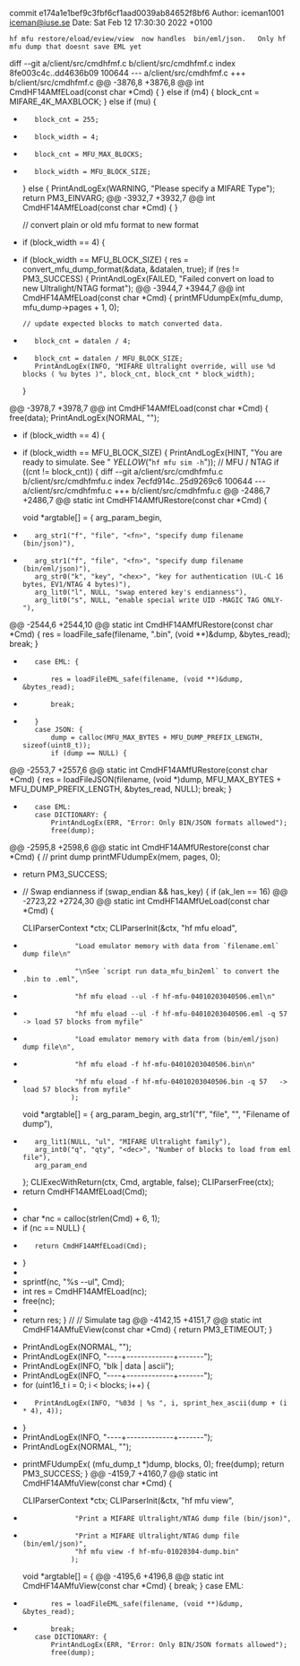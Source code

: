 commit e174a1e1bef9c3fbf6cf1aad0039ab84652f8bf6
Author: iceman1001 <iceman@iuse.se>
Date:   Sat Feb 12 17:30:30 2022 +0100

    hf mfu restore/eload/eview/view  now handles  bin/eml/json.   Only hf mfu dump that doesnt save EML yet

diff --git a/client/src/cmdhfmf.c b/client/src/cmdhfmf.c
index 8fe003c4c..dd4636b09 100644
--- a/client/src/cmdhfmf.c
+++ b/client/src/cmdhfmf.c
@@ -3876,8 +3876,8 @@ int CmdHF14AMfELoad(const char *Cmd) {
     } else if (m4) {
         block_cnt = MIFARE_4K_MAXBLOCK;
     } else if (mu) {
-        block_cnt = 255;
-        block_width = 4;
+        block_cnt = MFU_MAX_BLOCKS;
+        block_width = MFU_BLOCK_SIZE;
     } else {
         PrintAndLogEx(WARNING, "Please specify a MIFARE Type");
         return PM3_EINVARG;
@@ -3932,7 +3932,7 @@ int CmdHF14AMfELoad(const char *Cmd) {
     }
 
     // convert plain or old mfu format to new format
-    if (block_width == 4) {
+    if (block_width == MFU_BLOCK_SIZE) {
         res = convert_mfu_dump_format(&data, &datalen, true);
         if (res != PM3_SUCCESS) {
             PrintAndLogEx(FAILED, "Failed convert on load to new Ultralight/NTAG format");
@@ -3944,7 +3944,7 @@ int CmdHF14AMfELoad(const char *Cmd) {
         printMFUdumpEx(mfu_dump, mfu_dump->pages + 1, 0);
 
         // update expected blocks to match converted data.
-        block_cnt = datalen / 4;
+        block_cnt = datalen / MFU_BLOCK_SIZE;
         PrintAndLogEx(INFO, "MIFARE Ultralight override, will use %d blocks ( %u bytes )", block_cnt, block_cnt * block_width);
     }
 
@@ -3978,7 +3978,7 @@ int CmdHF14AMfELoad(const char *Cmd) {
     free(data);
     PrintAndLogEx(NORMAL, "");
 
-    if (block_width == 4) {
+    if (block_width == MFU_BLOCK_SIZE) {
         PrintAndLogEx(HINT, "You are ready to simulate. See " _YELLOW_("`hf mfu sim -h`"));
         // MFU / NTAG
         if ((cnt != block_cnt)) {
diff --git a/client/src/cmdhfmfu.c b/client/src/cmdhfmfu.c
index 7ecfd914c..25d9269c6 100644
--- a/client/src/cmdhfmfu.c
+++ b/client/src/cmdhfmfu.c
@@ -2486,7 +2486,7 @@ static int CmdHF14AMfURestore(const char *Cmd) {
 
     void *argtable[] = {
         arg_param_begin,
-        arg_str1("f", "file", "<fn>", "specify dump filename (bin/json)"),
+        arg_str1("f", "file", "<fn>", "specify dump filename (bin/eml/json)"),
         arg_str0("k", "key", "<hex>", "key for authentication (UL-C 16 bytes, EV1/NTAG 4 bytes)"),
         arg_lit0("l", NULL, "swap entered key's endianness"),
         arg_lit0("s", NULL, "enable special write UID -MAGIC TAG ONLY-"),
@@ -2544,6 +2544,10 @@ static int CmdHF14AMfURestore(const char *Cmd) {
             res = loadFile_safe(filename, ".bin", (void **)&dump, &bytes_read);
             break;
         }
+        case EML: {
+            res = loadFileEML_safe(filename, (void **)&dump, &bytes_read);
+            break;
+        }
         case JSON: {
             dump = calloc(MFU_MAX_BYTES + MFU_DUMP_PREFIX_LENGTH, sizeof(uint8_t));
             if (dump == NULL) {
@@ -2553,7 +2557,6 @@ static int CmdHF14AMfURestore(const char *Cmd) {
             res = loadFileJSON(filename, (void *)dump, MFU_MAX_BYTES + MFU_DUMP_PREFIX_LENGTH, &bytes_read, NULL);
             break;
         }
-        case EML:
         case DICTIONARY: {
             PrintAndLogEx(ERR, "Error: Only BIN/JSON formats allowed");
             free(dump);
@@ -2595,8 +2598,6 @@ static int CmdHF14AMfURestore(const char *Cmd) {
     // print dump
     printMFUdumpEx(mem, pages, 0);
 
-    return PM3_SUCCESS;
-
     // Swap endianness
     if (swap_endian && has_key) {
         if (ak_len == 16)
@@ -2723,22 +2724,30 @@ static int CmdHF14AMfUeLoad(const char *Cmd) {
 
     CLIParserContext *ctx;
     CLIParserInit(&ctx, "hf mfu eload",
-                  "Load emulator memory with data from `filename.eml` dump file\n"
-                  "\nSee `script run data_mfu_bin2eml` to convert the .bin to .eml",
-                  "hf mfu eload --ul -f hf-mfu-04010203040506.eml\n"
-                  "hf mfu eload --ul -f hf-mfu-04010203040506.eml -q 57   -> load 57 blocks from myfile"
+                  "Load emulator memory with data from (bin/eml/json) dump file\n",
+                  "hf mfu eload -f hf-mfu-04010203040506.bin\n"
+                  "hf mfu eload -f hf-mfu-04010203040506.bin -q 57   -> load 57 blocks from myfile"
                  );
 
     void *argtable[] = {
         arg_param_begin,
         arg_str1("f", "file", "<fn>", "Filename of dump"),
-        arg_lit1(NULL, "ul", "MIFARE Ultralight family"),
         arg_int0("q", "qty", "<dec>", "Number of blocks to load from eml file"),
         arg_param_end
     };
     CLIExecWithReturn(ctx, Cmd, argtable, false);
     CLIParserFree(ctx);
-    return CmdHF14AMfELoad(Cmd);
+
+    char *nc = calloc(strlen(Cmd) + 6, 1);
+    if (nc == NULL) {
+        return CmdHF14AMfELoad(Cmd);
+    }
+
+    sprintf(nc, "%s --ul", Cmd);
+    int res = CmdHF14AMfELoad(nc);
+    free(nc);
+
+    return res;
 }
 //
 //  Simulate tag
@@ -4142,15 +4151,7 @@ static int CmdHF14AMfuEView(const char *Cmd) {
         return PM3_ETIMEOUT;
     }
 
-    PrintAndLogEx(NORMAL, "");
-    PrintAndLogEx(INFO, "----+-------------+-------");
-    PrintAndLogEx(INFO, "blk | data        | ascii");
-    PrintAndLogEx(INFO, "----+-------------+-------");
-    for (uint16_t i = 0; i < blocks; i++) {
-        PrintAndLogEx(INFO, "%03d | %s ", i, sprint_hex_ascii(dump + (i * 4), 4));
-    }
-    PrintAndLogEx(INFO, "----+-------------+-------");
-    PrintAndLogEx(NORMAL, "");
+    printMFUdumpEx( (mfu_dump_t *)dump, blocks, 0);
     free(dump);
     return PM3_SUCCESS;
 }
@@ -4159,7 +4160,7 @@ static int CmdHF14AMfuView(const char *Cmd) {
 
     CLIParserContext *ctx;
     CLIParserInit(&ctx, "hf mfu view",
-                  "Print a MIFARE Ultralight/NTAG dump file (bin/json)",
+                  "Print a MIFARE Ultralight/NTAG dump file (bin/eml/json)",
                   "hf mfu view -f hf-mfu-01020304-dump.bin"
                  );
     void *argtable[] = {
@@ -4195,6 +4196,8 @@ static int CmdHF14AMfuView(const char *Cmd) {
             break;
         }
         case EML:
+            res = loadFileEML_safe(filename, (void **)&dump, &bytes_read);
+            break;
         case DICTIONARY: {
             PrintAndLogEx(ERR, "Error: Only BIN/JSON formats allowed");
             free(dump);
